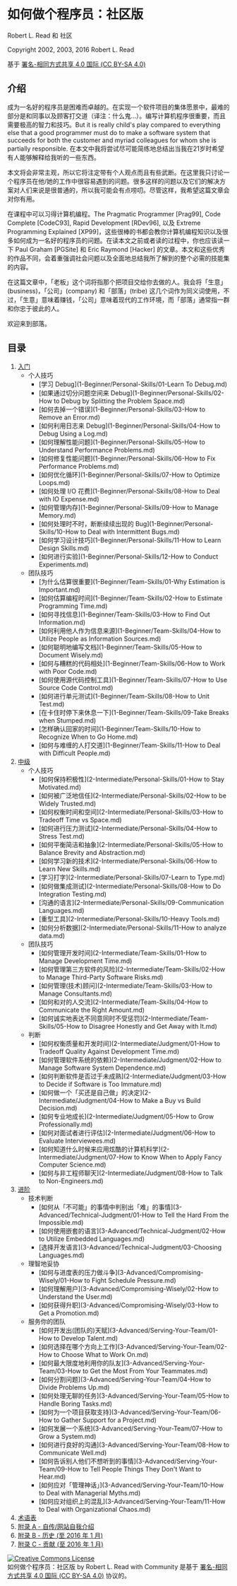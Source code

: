 # 如何做个程序员：社区版
Robert L. Read 和 社区

Copyright 2002, 2003, 2016 Robert L. Read

基于 [署名-相同方式共享 4.0 国际 (CC BY-SA 4.0)](https://creativecommons.org/licenses/by-sa/4.0/deed.zh)

## 介绍
成为一名好的程序员是困难而卓越的。在实现一个软件项目的集体愿景中，最难的部分是和同事以及顾客打交道（译注：什么鬼...）。编写计算机程序很重要，而且需要极高的智力和技巧。But it is really child's play compared to everything else that a good programmer must do to make a software system that succeeds for both the customer and myriad colleagues for whom she is partially responsible. 在本文中我将尝试尽可能简练地总结出当我在21岁时希望有人能够解释给我听的一些东西。

本文将会非常主观，所以它将注定带有个人观点而且有些武断。在这里我只讨论一个程序员在他/她的工作中很容易遇到的问题。很多这样的问题以及它们的解决方案对人们来说是很普通的，所以我可能会有点唠叨。尽管这样，我希望这篇文章会对你有用。

在课程中可以习得计算机编程。The Pragmatic Programmer [Prag99], Code Complete [CodeC93], Rapid Development [RDev96], 以及 Extreme Programming Explained [XP99]，这些很棒的书都会教你计算机编程知识以及很多如何成为一名好的程序员的问题。在读本文之前或者读的过程中，你也应该读一下 Paul Graham [PGSite] 和 Eric Raymond [Hacker] 的文章。本文和这些优秀的作品不同，会着重强调社会问题以及全面地总结我所了解到的整个必需的技能集的内容。

在这篇文章中，「老板」这个词将指那个把项目交给你去做的人。我会将「生意」(business)，「公司」(company) 和「部落」(tribe) 这几个词作为同义词使用，不过，「生意」意味着赚钱，「公司」意味着现代的工作环境，而「部落」通常指一群和你忠于彼此的人。

欢迎来到部落。

## 目录

1. [入门](1-Beginner)
    - 个人技巧
		- [学习 Debug](1-Beginner/Personal-Skills/01-Learn To Debug.md)
		- [如果通过切分问题空间来 Debug](1-Beginner/Personal-Skills/02-How to Debug by Splitting the Problem Space.md)
		- [如何去掉一个错误](1-Beginner/Personal-Skills/03-How to Remove an Error.md)
		- [如何利用日志来 Debug](1-Beginner/Personal-Skills/04-How to Debug Using a Log.md)
		- [如何理解性能问题](1-Beginner/Personal-Skills/05-How to Understand Performance Problems.md)
		- [如何修复性能问题](1-Beginner/Personal-Skills/06-How to Fix Performance Problems.md)
		- [如何优化循环](1-Beginner/Personal-Skills/07-How to Optimize Loops.md)
		- [如何处理 I/O 花费](1-Beginner/Personal-Skills/08-How to Deal with IO Expense.md)
		- [如何管理内存](1-Beginner/Personal-Skills/09-How to Manage Memory.md)
		- [如何处理时不时，断断续续出现的 Bug](1-Beginner/Personal-Skills/10-How to Deal with Intermittent Bugs.md)
		- [如何学习设计技巧](1-Beginner/Personal-Skills/11-How to Learn Design Skills.md)
		- [如何进行实验](1-Beginner/Personal-Skills/12-How to Conduct Experiments.md)
    - 团队技巧
		- [为什么估算很重要](1-Beginner/Team-Skills/01-Why Estimation is Important.md)
		- [如何估算编程时间](1-Beginner/Team-Skills/02-How to Estimate Programming Time.md)
		- [如何寻找信息](1-Beginner/Team-Skills/03-How to Find Out Information.md)
		- [如何利用他人作为信息来源](1-Beginner/Team-Skills/04-How to Utilize People as Information Sources.md)
		- [如何聪明地编写文档](1-Beginner/Team-Skills/05-How to Document Wisely.md)
		- [如何与糟糕的代码相处](1-Beginner/Team-Skills/06-How to Work with Poor Code.md)
		- [如何使用源代码控制工具](1-Beginner/Team-Skills/07-How to Use Source Code Control.md)
		- [如何进行单元测试](1-Beginner/Team-Skills/08-How to Unit Test.md)
		- [在卡住时停下来休息一下](1-Beginner/Team-Skills/09-Take Breaks when Stumped.md)
		- [怎样确认回家的时间](1-Beginner/Team-Skills/10-How to Recognize When to Go Home.md)
		- [如何与难缠的人打交道](1-Beginner/Team-Skills/11-How to Deal with Difficult People.md)
2. [中级](2-Intermediate)
    - 个人技巧
		- [如何保持积极性](2-Intermediate/Personal-Skills/01-How to Stay Motivated.md)
		- [如何被广泛地信任](2-Intermediate/Personal-Skills/02-How to be Widely Trusted.md)
		- [如何权衡时间和空间](2-Intermediate/Personal-Skills/03-How to Tradeoff Time vs Space.md)
		- [如何进行压力测试](2-Intermediate/Personal-Skills/04-How to Stress Test.md)
		- [如何平衡简洁和抽象](2-Intermediate/Personal-Skills/05-How to Balance Brevity and Abstraction.md)
		- [如何学习新的技术](2-Intermediate/Personal-Skills/06-How to Learn New Skills.md)
		- [学习打字](2-Intermediate/Personal-Skills/07-Learn to Type.md)
		- [如何做集成测试](2-Intermediate/Personal-Skills/08-How to Do Integration Testing.md)
		- [沟通的语言](2-Intermediate/Personal-Skills/09-Communication Languages.md)
		- [重型工具](2-Intermediate/Personal-Skills/10-Heavy Tools.md)
		- [如何分析数据](2-Intermediate/Personal-Skills/11-How to analyze data.md)
    - 团队技巧
		- [如何管理开发时间](2-Intermediate/Team-Skills/01-How to Manage Development Time.md)
		- [如何管理第三方软件的风险](2-Intermediate/Team-Skills/02-How to Manage Third-Party Software Risks.md)
		- [如何管理(技术)顾问](2-Intermediate/Team-Skills/03-How to Manage Consultants.md)
		- [如何和对的人交流](2-Intermediate/Team-Skills/04-How to Communicate the Right Amount.md)
		- [如何诚实地表达不同意同时不受惩罚](2-Intermediate/Team-Skills/05-How to Disagree Honestly and Get Away with It.md)
    - 判断
		- [如何权衡质量和开发时间](2-Intermediate/Judgment/01-How to Tradeoff Quality Against Development Time.md)
		- [如何管理软件系统的依赖](2-Intermediate/Judgment/02-How to Manage Software System Dependence.md)
		- [如何判断软件是否过于未成熟](2-Intermediate/Judgment/03-How to Decide if Software is Too Immature.md)
		- [如何做一个「买还是自己做」的决定](2-Intermediate/Judgment/04-How to Make a Buy vs Build Decision.md)
		- [如何专业地成长](2-Intermediate/Judgment/05-How to Grow Professionally.md)
		- [如何对面试者进行评估](2-Intermediate/Judgment/06-How to Evaluate Interviewees.md)
		- [如何知道什么时候来应用炫酷的计算机科学](2-Intermediate/Judgment/07-How to Know When to Apply Fancy Computer Science.md)
		- [如何与非工程师聊天](2-Intermediate/Judgment/08-How to Talk to Non-Engineers.md)
3. [进阶](3-Advanced)
    - 技术判断
        - [如何从「不可能」的事情中判别出「难」的事情](3-Advanced/Technical-Judgment/01-How to Tell the Hard From the Impossible.md)
        - [如何使用嵌套的语言](3-Advanced/Technical-Judgment/02-How to Utilize Embedded Languages.md)
        - [选择开发语言](3-Advanced/Technical-Judgment/03-Choosing Languages.md)
    - 理智地妥协
        - [如何与进度表的压力做斗争](3-Advanced/Compromising-Wisely/01-How to Fight Schedule Pressure.md)
        - [如何理解用户](3-Advanced/Compromising-Wisely/02-How to Understand the User.md)
        - [如何获得升职](3-Advanced/Compromising-Wisely/03-How to Get a Promotion.md)
    - 服务你的团队
        - [如何开发出(团队的)天赋](3-Advanced/Serving-Your-Team/01-How to Develop Talent.md)
        - [如何选择在哪个方向上工作](3-Advanced/Serving-Your-Team/02-How to Choose What to Work On.md)
        - [如何最大限度地利用你的队友](3-Advanced/Serving-Your-Team/03-How to Get the Most From Your Teammates.md)
        - [如何分割问题](3-Advanced/Serving-Your-Team/04-How to Divide Problems Up.md)
        - [如何处理无聊的任务](3-Advanced/Serving-Your-Team/05-How to Handle Boring Tasks.md)
        - [如何为一个项目获取支持](3-Advanced/Serving-Your-Team/06-How to Gather Support for a Project.md)
        - [如何发展一个系统](3-Advanced/Serving-Your-Team/07-How to Grow a System.md)
        - [如何进行良好的沟通](3-Advanced/Serving-Your-Team/08-How to Communicate Well.md)
        - [如何告诉别人他们不想听到的事情](3-Advanced/Serving-Your-Team/09-How to Tell People Things They Don't Want to Hear.md)
        - [如何应对「管理神话」](3-Advanced/Serving-Your-Team/10-How to Deal with Managerial Myths.md)
        - [如何应对组织上的混乱](3-Advanced/Serving-Your-Team/11-How to Deal with Organizational Chaos.md)
4. [术语表](4-Glossary.md)
5. [附录 A - 自传/网站自我介绍](5-Bibliography.md)
6. [附录 B - 历史 (至 2016 年 1 月)](6-History.md)
6. [附录 C - 贡献 (至 2016 年 1 月)](7-Contributions.md)


<a rel="license" href="http://creativecommons.org/licenses/by-sa/4.0/"><img alt="Creative Commons License" style="border-width:0" src="https://i.creativecommons.org/l/by-sa/4.0/88x31.png" /></a><br /><span xmlns:dct="http://purl.org/dc/terms/" href="http://purl.org/dc/dcmitype/Text" property="dct:title" rel="dct:type">如何做个程序员：社区版</span> by <span xmlns:cc="http://creativecommons.org/ns#" property="cc:attributionName">Robert L. Read with Community</span> 是基于 <a rel="license" href="http://creativecommons.org/licenses/by-sa/4.0/">署名-相同方式共享 4.0 国际 (CC BY-SA 4.0)</a> 协议的。
